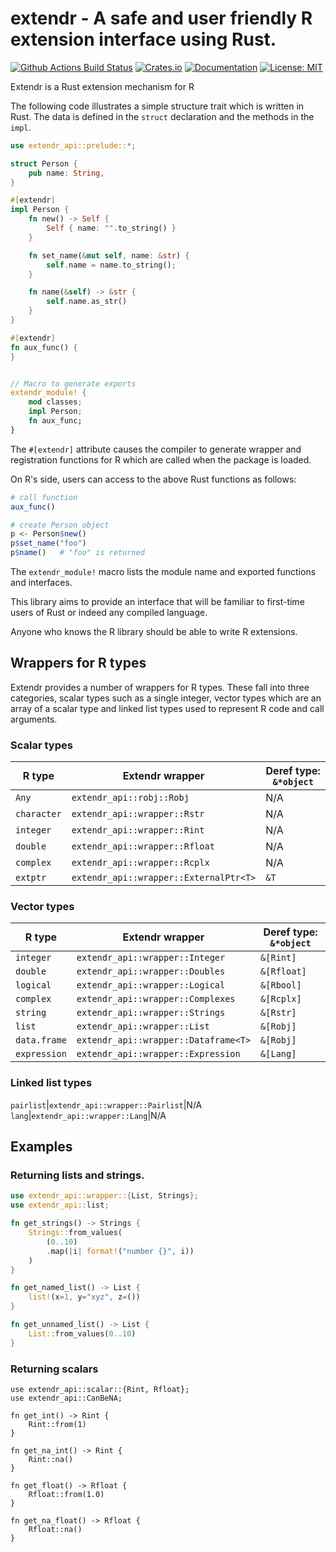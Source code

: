 # extendr - A safe and user friendly R extension interface using Rust.

[![Github Actions Build Status](https://github.com/extendr/extendr/workflows/Tests/badge.svg)](https://github.com/extendr/extendr/actions)
[![Crates.io](https://img.shields.io/crates/v/extendr-api.svg)](https://crates.io/crates/extendr-api)
[![Documentation](https://docs.rs/extendr-api/badge.svg)](https://docs.rs/extendr-api)
[![License: MIT](https://img.shields.io/badge/License-MIT-yellow.svg)](https://opensource.org/licenses/MIT)

Extendr is a Rust extension mechanism for R

The following code illustrates a simple structure trait
which is written in Rust. The data is defined in the `struct`
declaration and the methods in the `impl`.

```rust
use extendr_api::prelude::*;

struct Person {
    pub name: String,
}

#[extendr]
impl Person {
    fn new() -> Self {
        Self { name: "".to_string() }
    }

    fn set_name(&mut self, name: &str) {
        self.name = name.to_string();
    }

    fn name(&self) -> &str {
        self.name.as_str()
    }
}

#[extendr]
fn aux_func() {
}


// Macro to generate exports
extendr_module! {
    mod classes;
    impl Person;
    fn aux_func;
}
```

The `#[extendr]` attribute causes the compiler to generate
wrapper and registration functions for R which are called
when the package is loaded.

On R's side, users can access to the above Rust functions as follows:

``` r
# call function
aux_func()

# create Person object
p <- Person$new()
p$set_name("foo")
p$name()   # "foo" is returned
```

The `extendr_module!` macro lists the module name and exported functions
and interfaces.

This library aims to provide an interface that will be familiar to
first-time users of Rust or indeed any compiled language.

Anyone who knows the R library should be able to write R extensions.

## Wrappers for R types

Extendr provides a number of wrappers for R types. These fall into
three categories, scalar types such as a single integer, vector
types which are an array of a scalar type and linked list
types used to represent R code and call arguments.

### Scalar types

R type|Extendr wrapper|Deref type: `&*object`
------|---------------|----------------------
`Any`|`extendr_api::robj::Robj`|N/A
`character`|`extendr_api::wrapper::Rstr`|N/A
`integer`|`extendr_api::wrapper::Rint`|N/A
`double`|`extendr_api::wrapper::Rfloat`|N/A
`complex`|`extendr_api::wrapper::Rcplx`|N/A
`extptr`|`extendr_api::wrapper::ExternalPtr<T>`|`&T`

### Vector types

R type|Extendr wrapper|Deref type: `&*object`
------|---------------|----------------------
`integer`|`extendr_api::wrapper::Integer`|`&[Rint]`
`double`|`extendr_api::wrapper::Doubles`|`&[Rfloat]`
`logical`|`extendr_api::wrapper::Logical`|`&[Rbool]`
`complex`|`extendr_api::wrapper::Complexes`|`&[Rcplx]`
`string`|`extendr_api::wrapper::Strings`|`&[Rstr]`
`list`|`extendr_api::wrapper::List`|`&[Robj]`
`data.frame`|`extendr_api::wrapper::Dataframe<T>`|`&[Robj]`
`expression`|`extendr_api::wrapper::Expression`|`&[Lang]`

### Linked list types
`pairlist`|`extendr_api::wrapper::Pairlist`|N/A
`lang`|`extendr_api::wrapper::Lang`|N/A

## Examples

### Returning lists and strings.

```rust
use extendr_api::wrapper::{List, Strings};
use extendr_api::list;

fn get_strings() -> Strings {
    Strings::from_values(
        (0..10)
        .map(|i| format!("number {}", i))
    )
}

fn get_named_list() -> List {
    list!(x=1, y="xyz", z=())
}

fn get_unnamed_list() -> List {
    List::from_values(0..10)
}
```

### Returning scalars

```
use extendr_api::scalar::{Rint, Rfloat};
use extendr_api::CanBeNA;

fn get_int() -> Rint {
    Rint::from(1)
}

fn get_na_int() -> Rint {
    Rint::na()
}

fn get_float() -> Rfloat {
    Rfloat::from(1.0)
}

fn get_na_float() -> Rfloat {
    Rfloat::na()
}
```

